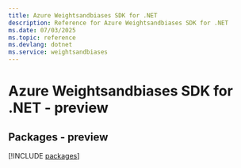 ```yaml
---
title: Azure Weightsandbiases SDK for .NET
description: Reference for Azure Weightsandbiases SDK for .NET
ms.date: 07/03/2025
ms.topic: reference
ms.devlang: dotnet
ms.service: weightsandbiases
---
```

# Azure Weightsandbiases SDK for .NET - preview
## Packages - preview
[!INCLUDE [packages](weightsandbiases-index.md)]